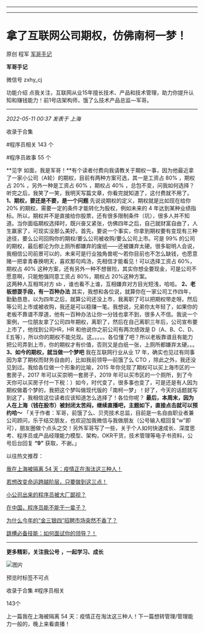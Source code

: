 ----------------------------------------
----------------------------------------
#  拿了互联网公司期权，仿佛南柯一梦！

原创 程军  [ 军哥手记 ](javascript:void\(0\);)

**军哥手记** ![]()

微信号 zxhy_cj

功能介绍 点我关注，互联网从业15年擅长技术、产品和技术管理，助力你提升认知和赚钱能力！前1号店架构师，饿了么技术产品总监—军哥。

____

_2022-05-11 00:37_ _发表于 上海_

收录于合集

#程序员相关 143 个

#程序员故事 55 个

**见字 如面，我是军哥！**有个读者付费向我请教关于期权一事，因为他最近拿了一家小公司（A轮）的期权，目前有两种方案可选，其一是工资占 80% ，期权占
20% ，另外一种是工资占 60% ，期权占 40% ，总包不变，问我如何选择？听完之后，我笑了一笑，我明天写篇文章，你看完就知道了，这付费就不用了。
**1、期权，要还是不要，是一个问题** 先说说期权的定义，期权就是比如现在给你 20% 的期权，需要一定的条件才能转化为股权，例如未来的 4
年达到某种业绩指标。所以，期权并不是直接给你股票，还有很多限制条件（坑），很多人并不知道。当你面临期权选择时，既兴奋又紧张，仿佛四年之后，自己就财富自由了，人生赢家了，可现实没那么美好。首先，要说一个事实，你拿到期权要有变现有三种途径，要么公司回购你的期权/要么公司被收购/要么公司上市。可是
99%
的公司的期权，最后都沦为你上厕所都嫌弃的废纸——还被嫌弃太硬。很多聪明人会说，我相信公司前景可以的，未来可是行业独角兽呢～若你目前也不怎么缺钱，也愿意赌一把拿青春换明天，喜欢那句鸡汤，先相信才能看见！可以选择工资占
60%，期权占 40% 这种方案，还有另外一种不想冒险，其实你想全要现金，可是公司不愿意啊，只能勉强同意工资占 80%，期权占 20%这种方案。  
这两种人互相骂对方 sb ，谁也看不上谁，互相嫌弃对方目光短浅，哈哈。 **2、老板想耍手段，有一百种办法**
其实，我想和各位说，就算你在一家公司工作四年，勤勤恳恳，以为四年之后，就算公司还没上市，我离职了可以把期权带走呀。然后等公司上市或被收购，我还是可以稳赚一笔。我想说，兄弟你太年轻了，如果你的老板不靠谱不厚道，他有一百种办法让你一分钱也拿不到，很多人不信。我说一个案例，一位朋友拿了公司四年期权，离职了，然后在自己离职三年后，公司宣布要上市了，他找到公司HR，HR
和他说你之前公司有两次绩效是
D（A、B、C、D、E五等），所以你的期权不能兑现。这。。。。。各位懂了吧？所以老板靠谱且有能力把公司弄到上市，你的期权才有价值，否则又是白纸一张，上厕所都嫌弃太硬。。。
**3、如今的期权，就当做一个梦吧** 我在互联网行业从业 17 年，确实也见过有同事因为拿了期权而财务自由的，比如我前领导—前饿了么 CTO
，除此之外，我还没见到过。我给各位做一个形象的比喻，2015 年你兑现了期权可以买上海市区的一套房子，2017 年可以买崇明一套房子，2019
年可以买市区的一个厕所，到了今天你可以买房子付一下税：）如今，时代变了，很多事也变了，可是还是有人因为期权做着个梦的，我把这个梦叫做现代版的「南柯一梦」！好了，今天的话题就写到这了，我相信这位读者应该知道怎么选择了！各位你呢？
**最后，本周末，因为人在上海（钱在股市）被封闭太苦闷，继续直播吧，主题如下，直接点击就可以预约哈～**
「关于作者：军哥，前饿了么、贝壳技术总监，目前是一名自由职业者兼公司顾问，乐于结交朋友，也欢迎加我微信与我做朋友（公号输入框回复“w”即可），朋友圈做个点头之交！另外军哥写了一些，关于个人如何快速成长、深度思考、程序员或产品经理能力模型、架构，OKR干货，技术管理等电子书资料，公号后台回复
**“9”** 获取，不谢。」  

以往热文推荐：

[我在上海被隔离 54
天：疫情正在淘汰这三种人！](http://mp.weixin.qq.com/s?__biz=MzA3MDU2MjM4Ng==&mid=2247495652&idx=1&sn=529c5a2719a7107ac2c5a467c067bafb&chksm=9f3848d9a84fc1cf76807df2623dd1a8c2c5a9feed75153e96c96be7951261fca919b4b811d7&scene=21#wechat_redirect)  

[若想改变命运跨越阶层，只要做到这三点！](http://mp.weixin.qq.com/s?__biz=MzA3MDU2MjM4Ng==&mid=2247495631&idx=1&sn=e36b77b842a3f1bee7629cf203771fb6&chksm=9f3848f2a84fc1e4b67349354b832ae52e320b01fa675cee130e87de5f188d8f6a388e0acd27&scene=21#wechat_redirect)

[小公司出来的程序员被大厂鄙视？](http://mp.weixin.qq.com/s?__biz=MzA3MDU2MjM4Ng==&mid=2247495474&idx=1&sn=ee3fe0d44666e11c581812f6a039a973&chksm=9f38480fa84fc11924759b7b22c51fce2bd5f087fb987e3d220ee80caf42aaa8507458dad6f2&scene=21#wechat_redirect)  

[在中国，程序员能不能干一辈子？](http://mp.weixin.qq.com/s?__biz=MzA3MDU2MjM4Ng==&mid=2247495447&idx=1&sn=f2defe9a117e799bb204f50c73e479fd&chksm=9f38482aa84fc13c734eb5d940f0c3a0aca29a1a34a6b7ffaf6f97641486677d4ac9bd13a986&scene=21#wechat_redirect)  

[为什么今年的“金三银四”招聘市场突然不香了？](http://mp.weixin.qq.com/s?__biz=MzA3MDU2MjM4Ng==&mid=2247494909&idx=1&sn=517dde441f9fe375b205a47153039c8d&chksm=9f384bc0a84fc2d6fd94438a9941280c9b1a24ff933f012013fc0c94bbeca0af6c7f181d546b&scene=21#wechat_redirect)

[跳槽必备技能：如何面试你的领导？！](http://mp.weixin.qq.com/s?__biz=MzA3MDU2MjM4Ng==&mid=2247494536&idx=1&sn=fb28d9f71c2a44d5286ba7e599dbecd0&chksm=9f384cb5a84fc5a30beb3c244c3e1407f07a8734d39e7629a913672ae99a1229c8a3221824ba&scene=21#wechat_redirect)  

* * *

  

 **更多精彩，关注我公号** **，一起学习、成长**

![图片](https://mmbiz.qpic.cn/mmbiz_png/b96CibCt70iaajvl7fD4ZCicMcjhXMp1v6UibM134tIsO1j5yqHyNhh9arj090oAL7zGhRJRq6cFqFOlDZMleLl4pw/640?wx_fmt=png)

预览时标签不可点

收录于合集 #程序员相关

143个

上一篇我在上海被隔离 54 天：疫情正在淘汰这三种人！下一篇想转管理/管理能力一般的，晚上来看直播！

